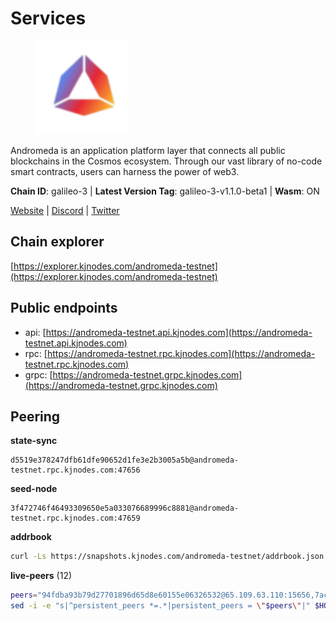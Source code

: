 # Services

<figure><img src="https://raw.githubusercontent.com/kj89/cosmos-images/main/logos/andromeda.png" width="150" alt=""><figcaption></figcaption></figure>

Andromeda is an application platform layer that connects all  public blockchains in the Cosmos ecosystem. Through our vast  library of no-code smart contracts, users can harness the power of web3.

**Chain ID**: galileo-3 | **Latest Version Tag**: galileo-3-v1.1.0-beta1 | **Wasm**: ON

[Website](https://www.andromedaprotocol.io) | [Discord](https://discord.gg/wzM3kSN3sE) | [Twitter](https://twitter.com/andromedaprot)




## Chain explorer
[https://explorer.kjnodes.com/andromeda-testnet](https://explorer.kjnodes.com/andromeda-testnet)

## Public endpoints

* api: [https://andromeda-testnet.api.kjnodes.com](https://andromeda-testnet.api.kjnodes.com)
* rpc: [https://andromeda-testnet.rpc.kjnodes.com](https://andromeda-testnet.rpc.kjnodes.com)
* grpc: [https://andromeda-testnet.grpc.kjnodes.com](https://andromeda-testnet.grpc.kjnodes.com)

## Peering

**state-sync**

```text
d5519e378247dfb61dfe90652d1fe3e2b3005a5b@andromeda-testnet.rpc.kjnodes.com:47656
```

**seed-node**

```text
3f472746f46493309650e5a033076689996c8881@andromeda-testnet.rpc.kjnodes.com:47659
```

**addrbook**
```bash
curl -Ls https://snapshots.kjnodes.com/andromeda-testnet/addrbook.json > $HOME/.andromedad/config/addrbook.json
```

**live-peers** (12)
```bash
peers="94fdba93b79d27701896d65d8e60155e06326532@65.109.63.110:15656,7ac17e470c16814be55aa02a1611b23a3fba3097@75.119.141.16:26656,7ff2aaa5c49a0907e52689cc90fa416ec70e06a4@185.245.182.152:30656,8083dd301a7189284bf5b8d40c4cf239360d653a@5.9.122.49:26656,443a51f595c9ca16273ca6146db1375e4223a91f@172.93.110.154:26656,bcef415d908dfc5c7caff3325eefd51a730695b4@65.21.92.46:30656,f1d30c5f2d5882823317718eb4455f87ae846d0a@85.239.235.235:30656,19f9022eb4d36164288deec5b0badc1ba2e9a1af@89.163.164.110:26656,8cac168380851851b9318a2176dca8fb690e26d2@95.216.7.169:36656,1d94f397352dc20be4b56e4bfd9305649cbac778@65.108.232.150:20095,c089b582977f015b7ee1ff357a9ca7c07f6341ca@135.181.221.186:31656,d5519e378247dfb61dfe90652d1fe3e2b3005a5b@65.109.68.190:47656"
sed -i -e "s|^persistent_peers *=.*|persistent_peers = \"$peers\"|" $HOME/.andromedad/config/config.toml
```
